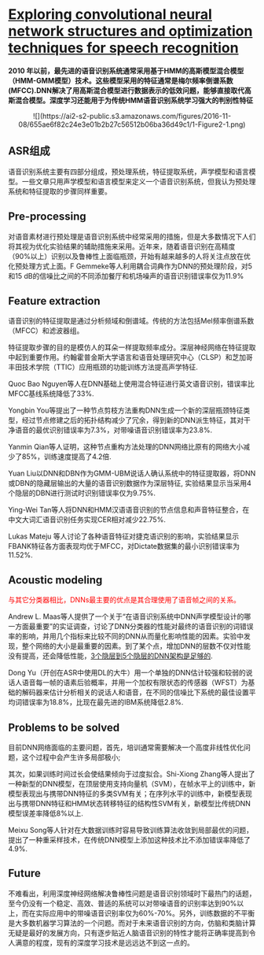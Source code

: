 # [Exploring convolutional neural network structures and optimization techniques for speech recognition](https://www.microsoft.com/en-us/research/wp-content/uploads/2016/02/CNN-Interspeech2013_pub.pdf)


<b> 2010 年以前，最先进的语音识别系统通常采用基于HMM的高斯模型混合模型（HMM-GMM模型）技术。这些模型采用的特征通常是梅尔频率倒谱系数 (MFCC).DNN解决了用高斯混合模型进行数据表示的低效问题，能够直接取代高斯混合模型。深度学习还能用于为传统HMM语音识别系统学习强大的判别性特征</b>

<center>![](https://ai2-s2-public.s3.amazonaws.com/figures/2016-11-08/655ae6f82c24e3e01b2b27c56512b06ba36d49c1/1-Figure2-1.png)</center>

## ASR组成
语音识别系统主要有四部分组成，预处理系统，特征提取系统，声学模型和语言模型。一些文章只用声学模型和语言模型来定义一个语音识别系统，但我认为预处理系统和特征提取的步骤同样重要。


## Pre-processing
对语音素材进行预处理是语音识别系统中经常采用的措施，但是大多数情况下人们将其视为优化实验结果的辅助措施来采用。近年来，随着语音识别在高精度（90%以上）识别以及鲁棒性上面临瓶颈，开始有越来越多的人将关注点放在优化预处理方式上面。F Gemmeke等人利用耦合词典作为DNN的预处理阶段，对5和15 dB的信噪比之间的不同添加餐厅和机场噪声的语音识别错误率仅为11.9%


## Feature extraction
语音识别的特征提取是通过分析频域和倒谱域。传统的方法包括Mel频率倒谱系数（MFCC）和滤波器组。

特征提取步骤的目的是模仿人的耳朵一样提取频率成分。深层神经网络在特征提取中起到重要作用。约翰霍普金斯大学语言和语音处理研究中心（CLSP）和芝加哥丰田技术学院（TTIC）应用瓶颈的功能训练方法提高声学特征.

Quoc Bao Nguyen等人在DNN基础上使用混合特征进行英文语音识别，错误率比MFCC基线系统降低了33%.

Yongbin You等提出了一种节点剪枝方法重构DNN生成一个新的深层瓶颈特征类型，经过节点修建之后的拓扑结构减少了冗余，得到新的DNN派生特征，其对干净语音的最优识别错误率为7.3%，对带噪语音识别错误率为23.8%.

Yanmin Qian等人证明，这种节点重构方法处理的DNN网络比原有的网络大小减少了85%，训练速度提高了4.2倍.

Yuan Liu以DNN和DBN作为GMM-UBM说话人确认系统中的特征提取器，将DNN或DBN的隐藏层输出的大量的语音识别数据作为深层特征, 实验结果显示当采用4个隐层的DBN进行测试时识别错误率仅为9.75%.

Ying-Wei Tan等人将DNN和HMM汉语语音识别的节点信息和声音特征整合，在中文大词汇语音识别任务实现CER相对减少22.75%.

Lukas Mateju 等人讨论了各种语音特征对捷克语识别的影响，实验结果显示FBANK特征各方面表现均优于MFCC，对Dictate数据集的最小识别错误率为11.52%.

## Acoustic modeling
<font style="color:red">与其它分类器相比，DNNs最主要的优点是其合理使用了语音帧之间的关系。</font>


Andrew L. Maas等人提供了一个关于“在语音识别系统中DNN声学模型设计的哪一方面最重要”的实证调查，讨论了DNN分类器的性能对最终的语音识别的词错误率的影响，并用几个指标来比较不同的DNN从而量化影响性能的因素。实验中发现，整个网络的大小是最重要的因素。到了某个点，增加DNN的层数不仅对性能没有提高，还会降低性能，<u>3个隐层到5个隐层的DNN架构是足够的</u>.


Dong Yu（开创在ASR中使用DL的大牛）用一个单独的DNN估计较强和较弱的说话人语音每一帧的语素后验概率，并用一个加权有限状态的传感器（WFST）为基础的解码器来估计分析相关的说话人和语音，在不同的信噪比下系统的最佳设置平均词错误率为18.8%，比现在最先进的IBM系统降低2.8%.

## Problems to be solved

目前DNN网络面临的主要问题，首先，培训通常需要解决一个高度非线性优化问题，这个过程中会产生许多局部极小;

其次，如果训练时间过长会使结果倾向于过度拟合。Shi-Xiong Zhang等人提出了一种新型的DNN模型，在顶层使用支持向量机（SVM），在帧水平上的训练中，新模型表现出与携带DNN特征的多类SVM有关；在序列水平的训练中，新模型表现出与携带DNN特征和HMM状态转移特征的结构性SVM有关，新模型比传统DNN模型误差率降低8%以上.

Meixu Song等人针对在大数据训练时容易导致训练算法收敛到局部最优的问题，提出了一种重采样技术，在传统DNN模型上添加这种技术比不添加错误率降低了4.9%.


## Future
不难看出，利用深度神经网络解决鲁棒性问题是语音识别领域时下最热门的话题，至今仍没有一个稳定、高效、普适的系统可以对带噪语音的识别率达到90%以上，而在实际应用中的带噪语音识别率仅为60%-70%。另外，训练数据的不平衡是大多数机器学习算法的一个问题。而对于未来语音识别的方向，仿脑和类脑计算无疑是最好的发展方向，只有逐步贴近人脑语音识别的特性才能将正确率提高到令人满意的程度，现有的深度学习技术是远远达不到这一点的。
